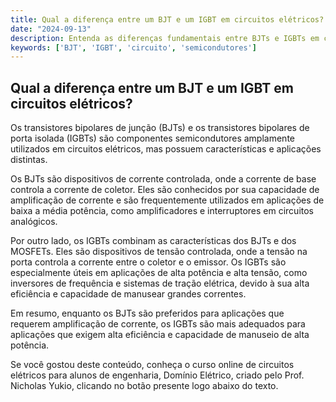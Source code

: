 ```yaml
---
title: Qual a diferença entre um BJT e um IGBT em circuitos elétricos?
date: "2024-09-13"
description: Entenda as diferenças fundamentais entre BJTs e IGBTs em circuitos elétricos.
keywords: ['BJT', 'IGBT', 'circuito', 'semicondutores']
---
```


## Qual a diferença entre um BJT e um IGBT em circuitos elétricos?

Os transistores bipolares de junção (BJTs) e os transistores bipolares de porta isolada (IGBTs) são componentes semicondutores amplamente utilizados em circuitos elétricos, mas possuem características e aplicações distintas.

Os BJTs são dispositivos de corrente controlada, onde a corrente de base controla a corrente de coletor. Eles são conhecidos por sua capacidade de amplificação de corrente e são frequentemente utilizados em aplicações de baixa a média potência, como amplificadores e interruptores em circuitos analógicos.

Por outro lado, os IGBTs combinam as características dos BJTs e dos MOSFETs. Eles são dispositivos de tensão controlada, onde a tensão na porta controla a corrente entre o coletor e o emissor. Os IGBTs são especialmente úteis em aplicações de alta potência e alta tensão, como inversores de frequência e sistemas de tração elétrica, devido à sua alta eficiência e capacidade de manusear grandes correntes.

Em resumo, enquanto os BJTs são preferidos para aplicações que requerem amplificação de corrente, os IGBTs são mais adequados para aplicações que exigem alta eficiência e capacidade de manuseio de alta potência.

Se você gostou deste conteúdo, conheça o curso online de circuitos elétricos para alunos de engenharia, Domínio Elétrico, criado pelo Prof. Nicholas Yukio, clicando no botão presente logo abaixo do texto.
